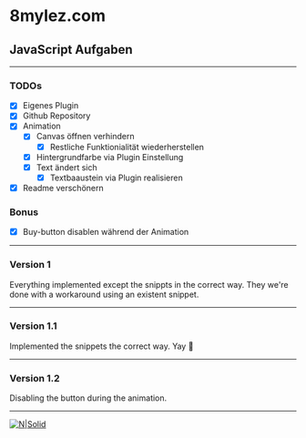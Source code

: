 # 8mylez.com
## JavaScript Aufgaben
---
### TODOs

- [x] Eigenes Plugin
- [x] Github Repository
- [x] Animation
    - [x] Canvas öffnen verhindern
        - [x] Restliche Funktionialität wiederherstellen
    - [x] Hintergrundfarbe via Plugin Einstellung
    - [x] Text ändert sich
        - [x] Textbaaustein via Plugin realisieren
- [x] Readme verschönern

### Bonus

- [x] Buy-button disablen während der Animation

---

### Version 1

Everything implemented except the snippts in the correct way. They we're done with a workaround using an existent snippet.

---

### Version 1.1

Implemented the snippets the correct way. Yay 🚀

---

### Version 1.2

Disabling the button during the animation.

---

[![N|Solid](https://cdn.chimpify.net/5863a852a65872a22d8b4568/2018/07/shopware-agentur-8mylez-banner.jpg)](https://lilalunex.github.io/)
